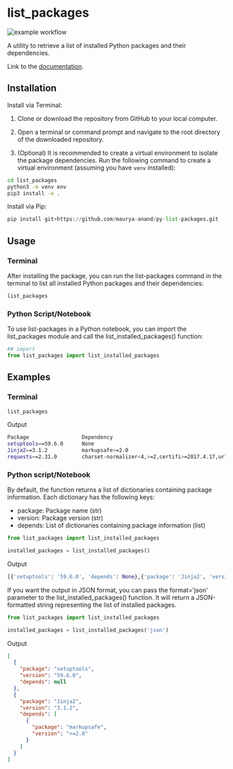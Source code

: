 # list_packages

![example workflow](https://github.com/maurya-anand/py-list-packages/actions/workflows/python-package.yml/badge.svg)

A utility to retrieve a list of installed Python packages and their dependencies.

Link to the [documentation](https://py-list-packages.readthedocs.io/).

## Installation

Install via Terminal:

1. Clone or download the repository from GitHub to your local computer.

2. Open a terminal or command prompt and navigate to the root directory of the downloaded repository.

3. (Optional) It is recommended to create a virtual environment to isolate the package dependencies. Run the following command to create a virtual environment (assuming you have `venv` installed):

```bash
cd list_packages
python3 -m venv env
pip3 install -e .
```

Install via Pip:

``` python
pip install git+https://github.com/maurya-anand/py-list-packages.git
```

## Usage

### Terminal

After installing the package, you can run the list-packages command in the terminal to list all installed Python packages and their dependencies:

``` bash
list_packages
```

### Python Script/Notebook

To use list-packages in a Python notebook, you can import the list_packages module and call the list_installed_packages() function:

``` python
## import
from list_packages import list_installed_packages
```

## Examples

### Terminal

``` bash
list_packages
```

Output

``` bash
Package                 Dependency
setuptools==59.6.0      None
Jinja2==3.1.2           markupsafe>=2.0
requests==2.31.0        charset-normalizer<4,>=2,certifi>=2017.4.17,urllib3<3,>=1.21.1,idna<4,>=2.5
```

### Python script/Notebook

By default, the function returns a list of dictionaries containing package information. Each dictionary has the following keys:

- package: Package name (str)
- version: Package version (str)
- depends: List of dictionaries containing package information (list)

``` python
from list_packages import list_installed_packages

installed_packages = list_installed_packages()
```

Output

``` python
[{'setuptools': '59.6.0', 'depends': None},{'package': 'Jinja2', 'version': '3.1.2', 'depends': [{'package': 'markupsafe', 'version': '>=2.0'}]}]
```

If you want the output in JSON format, you can pass the format='json' parameter to the list_installed_packages() function. It will return a JSON-formatted string representing the list of installed packages.

``` python
from list_packages import list_installed_packages

installed_packages = list_installed_packages('json')
```

Output

``` json
[
  {
    "package": "setuptools",
    "version": "59.6.0",
    "depends": null
  },
  {
    "package": "Jinja2",
    "version": "3.1.2",
    "depends": [
      {
        "package": "markupsafe",
        "version": ">=2.0"
      }
    ]
  }
]
```
